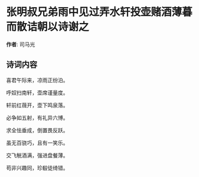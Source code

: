 # 张明叔兄弟雨中见过弄水轩投壶赌酒薄暮而散诘朝以诗谢之

**作者**: 司马光

## 诗词内容

喜君午际来，凉雨正纷泊。

呼奴扫南轩，壶席谨量度。

轩前红薇开，壶下鸣泉落。

必争如五射，有礼异六博。

求全怯垂成，倒置畏反跃。

虽无百骁巧，且有一笑乐。

交飞觥酒满，强进盘餐薄。

苟非兴趣同，珍殽徒绮错。

